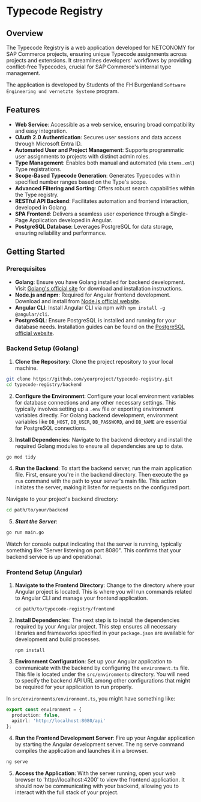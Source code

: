 # Typecode Registry

## Overview
The Typecode Registry is a web application developed for NETCONOMY for SAP Commerce projects, ensuring unique Typecode assignments across projects and extensions. It streamlines developers' workflows by providing conflict-free Typecodes, crucial for SAP Commerce's internal type management.

The application is developed by Students of the FH Burgenland `Software Engineering und vernetzte Systeme` program.

## Features
- **Web Service**: Accessible as a web service, ensuring broad compatibility and easy integration.
- **OAuth 2.0 Authentication**: Secures user sessions and data access through Microsoft Entra ID.
- **Automated User and Project Management**: Supports programmatic user assignments to projects with distinct admin roles.
- **Type Management**: Enables both manual and automated (via `items.xml`) Type registrations.
- **Scope-Based Typecode Generation**: Generates Typecodes within specified number ranges based on the Type's scope.
- **Advanced Filtering and Sorting**: Offers robust search capabilities within the Type registry.
- **RESTful API Backend**: Facilitates automation and frontend interaction, developed in Golang.
- **SPA Frontend**: Delivers a seamless user experience through a Single-Page Application developed in Angular.
- **PostgreSQL Database**: Leverages PostgreSQL for data storage, ensuring reliability and performance.

## Getting Started

### Prerequisites
- **Golang**: Ensure you have Golang installed for backend development. Visit [Golang's official site](https://golang.org/dl/) for download and installation instructions.
- **Node.js and npm**: Required for Angular frontend development. Download and install from [Node.js official website](https://nodejs.org/).
- **Angular CLI**: Install Angular CLI via npm with `npm install -g @angular/cli`.
- **PostgreSQL**: Ensure PostgreSQL is installed and running for your database needs. Installation guides can be found on the [PostgreSQL official website](https://www.postgresql.org/download/).

### Backend Setup (Golang)
1. **Clone the Repository**: Clone the project repository to your local machine.

 ```bash
 git clone https://github.com/yourproject/typecode-registry.git
 cd typecode-registry/backend
```

2. **Configure the Environment**: Configure your local environment variables for database connections and any other necessary settings. This typically involves setting up a `.env` file or exporting environment variables directly. For Golang backend development, environment variables like `DB_HOST`, `DB_USER`, `DB_PASSWORD`, and `DB_NAME` are essential for PostgreSQL connections.

3. **Install Dependencies**: Navigate to the backend directory and install the required Golang modules to ensure all dependencies are up to date.

   
 ```bash
 go mod tidy
```

4. **Run the Backend**: To start the backend server, run the main application file. First, ensure you're in the backend directory. Then execute the `go run` command with the path to your server's main file. This action initiates the server, making it listen for requests on the configured port.

 Navigate to your project's backend directory:
 ```bash
 cd path/to/your/backend
```

5. ***Start the Server***:


```bash
go run main.go
```

Watch for console output indicating that the server is running, typically something like "Server listening on port 8080". This confirms that your backend service is up and operational.

### Frontend Setup (Angular)

1. **Navigate to the Frontend Directory**: Change to the directory where your Angular project is located. This is where you will run commands related to Angular CLI and manage your frontend application.

   `cd path/to/typecode-registry/frontend`

2. **Install Dependencies**: The next step is to install the dependencies required by your Angular project. This step ensures all necessary libraries and frameworks specified in your `package.json` are available for development and build processes.

   `npm install`

3. **Environment Configuration**: Set up your Angular application to communicate with the backend by configuring the `environment.ts` file. This file is located under the `src/environments` directory. You will need to specify the backend API URL among other configurations that might be required for your application to run properly.

In `src/environments/environment.ts`, you might have something like:

 ```typescript
 export const environment = {
   production: false,
   apiUrl: 'http://localhost:8080/api'
 };
```

4. **Run the Frontend Development Server**: Fire up your Angular application by starting the Angular development server. The ng serve command compiles the application and launches it in a browser.

```bash
ng serve
```

5. **Access the Application**: With the server running, open your web browser to 'http://localhost:4200' to view the frontend application. It should now be communicating with your backend, allowing you to interact with the full stack of your project.

